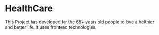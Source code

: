 # HealthCare
This Project has developed for the 65+ years old people to love a helthier and better life.
It uses frontend technologies.
